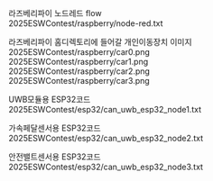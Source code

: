 라즈베리파이 노드레드 flow   
2025ESWContest/raspberry/node-red.txt   

라즈베리파이 홈디렉토리에 들어갈 개인이동장치 이미지
2025ESWContest/raspberry/car0.png   
2025ESWContest/raspberry/car1.png   
2025ESWContest/raspberry/car2.png   
2025ESWContest/raspberry/car3.png   

UWB모듈용 ESP32코드   
2025ESWContest/esp32/can_uwb_esp32_node1.txt   
   
가속페달센서용 ESP32코드   
2025ESWContest/esp32/can_uwb_esp32_node2.txt   
   
안전밸트센서용 ESP32코드   
2025ESWContest/esp32/can_uwb_esp32_node3.txt   
